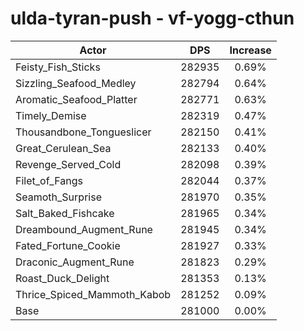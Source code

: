 # ulda-tyran-push - vf-yogg-cthun
| Actor | DPS | Increase |
|---|:---:|:---:|
|Feisty_Fish_Sticks|282935|0.69%|
|Sizzling_Seafood_Medley|282794|0.64%|
|Aromatic_Seafood_Platter|282771|0.63%|
|Timely_Demise|282319|0.47%|
|Thousandbone_Tongueslicer|282150|0.41%|
|Great_Cerulean_Sea|282133|0.40%|
|Revenge_Served_Cold|282098|0.39%|
|Filet_of_Fangs|282044|0.37%|
|Seamoth_Surprise|281970|0.35%|
|Salt_Baked_Fishcake|281965|0.34%|
|Dreambound_Augment_Rune|281945|0.34%|
|Fated_Fortune_Cookie|281927|0.33%|
|Draconic_Augment_Rune|281823|0.29%|
|Roast_Duck_Delight|281353|0.13%|
|Thrice_Spiced_Mammoth_Kabob|281252|0.09%|
|Base|281000|0.00%|
